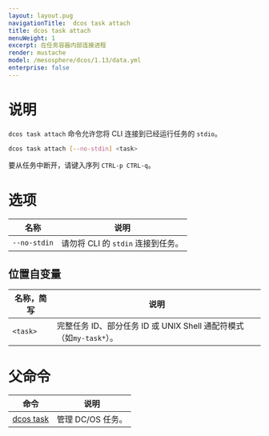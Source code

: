 ```yaml
---
layout: layout.pug
navigationTitle:  dcos task attach
title: dcos task attach
menuWeight: 1
excerpt: 在任务容器内部连接进程
render: mustache
model: /mesosphere/dcos/1.13/data.yml
enterprise: false
---
```


# 说明

`dcos task attach` 命令允许您将 CLI 连接到已经运行任务的 `stdio`。

```bash
dcos task attach [--no-stdin] <task>
```

要从任务中断开，请键入序列 `CTRL-p CTRL-q`。

# 选项

| 名称 | 说明 |
|---------|-------------|
| `--no-stdin` | 请勿将 CLI 的 `stdin` 连接到任务。 |

## 位置自变量

| 名称，简写 | 说明 |
|---------|-------------|
| `<task>`   |   完整任务 ID、部分任务 ID 或 UNIX Shell 通配符模式（如`my-task*`）。 |

# 父命令

| 命令 | 说明 |
|---------|-------------|
| [dcos task](/mesosphere/dcos/1.13/cli/command-reference/dcos-task/) | 管理 DC/OS 任务。|
